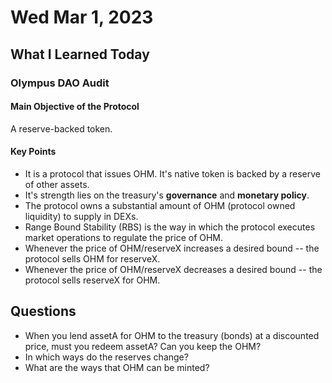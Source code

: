 # Wed Mar 1, 2023

## What I Learned Today

### Olympus DAO Audit

#### Main Objective of the Protocol
A reserve-backed token.

#### Key Points

- It is a protocol that issues OHM. It's native token is backed by a reserve of other assets.
- It's strength lies on the treasury's **governance** and **monetary policy**.
- The protocol owns a substantial amount of OHM (protocol owned liquidity) to supply in DEXs.
- Range Bound Stability (RBS) is the way in which the protocol executes market operations to regulate the price of OHM.
- Whenever the price of OHM/reserveX increases a desired bound -- the protocol sells OHM for reserveX.
- Whenever the price of OHM/reserveX decreases a desired bound -- the protocol sells reserveX for OHM.

## Questions
- When you lend assetA for OHM to the treasury (bonds) at a discounted price, must you redeem assetA? Can you keep the OHM?
- In which ways do the reserves change?
- What are the ways that OHM can be minted?
